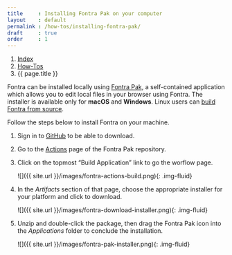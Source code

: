 ```yaml
---
title     : Installing Fontra Pak on your computer
layout    : default
permalink : /how-tos/installing-fontra-pak/
draft     : true
order     : 1
---
```


<nav aria-label="breadcrumb">
  <ol class="breadcrumb small">
    <li class="breadcrumb-item"><a href="{{ site.url }}">Index</a></li>
    <li class="breadcrumb-item"><a href="../../how-tos">How-Tos</a></li>
    <li class="breadcrumb-item active" aria-current="page">{{ page.title }}</li>
  </ol>
</nav>

Fontra can be installed locally using [Fontra Pak], a self-contained application which allows you to edit local files in your browser using Fontra. The installer is available only for **macOS** and **Windows**. Linux users can [build Fontra from source].

Follow the steps below to install Fontra on your machine.

1. Sign in to [GitHub] to be able to download.

2. Go to the [Actions] page of the Fontra Pak repository.

3. Click on the topmost “Build Application” link to go the worflow page.

    ![]({{ site.url }}/images/fontra-actions-build.png){: .img-fluid}

4. In the *Artifacts* section of that page, choose the appropriate installer for your platform and click to download.

    ![]({{ site.url }}/images/fontra-download-installer.png){: .img-fluid}

5. Unzip and double-click the package, then drag the Fontra Pak icon into the *Applications* folder to conclude the installation.

    ![]({{ site.url }}/images/fontra-pak-installer.png){: .img-fluid}


[Fontra Pak]: http://github.com/googlefonts/fontra-pak
[build Fontra from source]: ../building-fontra-from-source
[GitHub]: http://github.com
[Actions]: http://github.com/googlefonts/fontra-pak/actions

